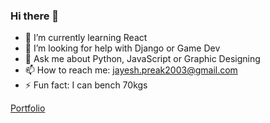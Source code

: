 ### Hi there 👋

- 🌱 I’m currently learning React
- 🤔 I’m looking for help with Django or Game Dev
- 💬 Ask me about Python, JavaScript or Graphic Designing
- 📫 How to reach me: jayesh.preak2003@gmail.com
- ⚡ Fun fact: I can bench 70kgs

[Portfolio](https://jaypreak.github.io/portfolio/)

<!--
**jayPreak/jayPreak** is a ✨ _special_ ✨ repository because its `README.md` (this file) appears on your GitHub profile.

Here are some ideas to get you started:

- 🔭 I’m currently working on ...
- 🌱 I’m currently learning ...
- 👯 I’m looking to collaborate on ...
- 🤔 I’m looking for help with ...
- 💬 Ask me about ...
- 📫 How to reach me: ...
- 😄 Pronouns: ...
- ⚡ Fun fact: ...
-->
